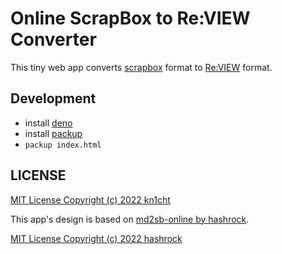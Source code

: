 # Online ScrapBox to Re:VIEW Converter

This tiny web app converts [scrapbox](http://scrapbox.io) format to [Re:VIEW](https://github.com/kmuto/review) format.

## Development
- install [deno](https://deno.land/)
- install [packup](https://github.com/kt3k/packup)
- `packup index.html`

## LICENSE
[MIT License Copyright (c) 2022 kn1cht](./LICENSE)

This app's design is based on [md2sb-online by hashrock](https://github.com/hashrock/md2sb-online).

[MIT License Copyright (c) 2022 hashrock](https://github.com/hashrock/md2sb-online/blob/master/LICENSE)
